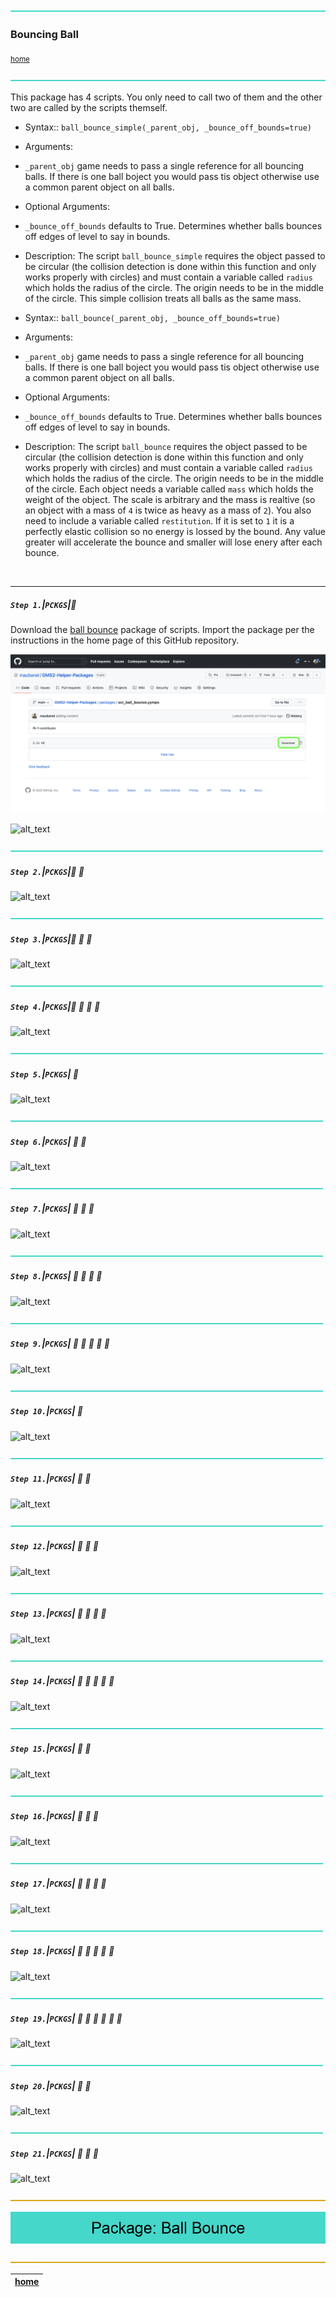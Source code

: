 ![](../images/line3.png)

### Bouncing Ball

<sub>[home](../README.md#user-content-gms2-packages---table-of-contents)</sub>

![](../images/line3.png)

This package has 4 scripts.  You only need to call two of them and the other two are called by the scripts themself.

* Syntax::
`ball_bounce_simple(_parent_obj, _bounce_off_bounds=true)`

* Arguments:
* `_parent_obj` game needs to pass a single reference for all bouncing balls.  If there is one ball boject you would pass tis object otherwise use a common parent object on all balls.

* Optional Arguments:
* `_bounce_off_bounds` defaults to True. Determines whether balls bounces off edges of level to say in bounds.

* Description:
The script `ball_bounce_simple` requires the object passed to be circular (the collision detection is done within this function and only works properly with circles) and must contain a variable called `radius` which holds the radius of the circle.  The origin needs to be in the middle of the circle.  This simple collision treats all balls as the same mass.

* Syntax::
`ball_bounce(_parent_obj, _bounce_off_bounds=true)`

* Arguments:
* `_parent_obj` game needs to pass a single reference for all bouncing balls.  If there is one ball boject you would pass tis object otherwise use a common parent object on all balls.

* Optional Arguments:
* `_bounce_off_bounds` defaults to True. Determines whether balls bounces off edges of level to say in bounds.

* Description:
The script `ball_bounce` requires the object passed to be circular (the collision detection is done within this function and only works properly with circles) and must contain a variable called `radius` which holds the radius of the circle.  The origin needs to be in the middle of the circle.  Each object needs a variable called `mass` which holds the weight of the object.  The scale is arbitrary and the mass is realtive (so an object with a mass of `4` is twice as heavy as a mass of `2`).  You also need to include a variable called `restitution`.  If it is set to `1` it is a perfectly elastic collision so no energy is lossed by the bound.  Any value greater will accelerate the bounce and smaller will lose enery after each bounce.

<br>

---

##### `Step 1.`\|`PCKGS`|:small_blue_diamond:

Download the [ball bounce](../packages/scr_ball_bounce.yymps) package of scripts. Import the package per the instructions in the home page of this GitHub repository.

![download screen_shake package](images/downloadPackage.png)

![alt_text](images/.png)

![](../images/line2.png)

##### `Step 2.`\|`PCKGS`|:small_blue_diamond: :small_blue_diamond: 

![alt_text](images/.png)

![](../images/line2.png)

##### `Step 3.`\|`PCKGS`|:small_blue_diamond: :small_blue_diamond: :small_blue_diamond:

![alt_text](images/.png)

![](../images/line2.png)

##### `Step 4.`\|`PCKGS`|:small_blue_diamond: :small_blue_diamond: :small_blue_diamond: :small_blue_diamond:

![alt_text](images/.png)

![](../images/line2.png)

##### `Step 5.`\|`PCKGS`| :small_orange_diamond:

![alt_text](images/.png)

![](../images/line2.png)

##### `Step 6.`\|`PCKGS`| :small_orange_diamond: :small_blue_diamond:

![alt_text](images/.png)

![](../images/line2.png)

##### `Step 7.`\|`PCKGS`| :small_orange_diamond: :small_blue_diamond: :small_blue_diamond:

![alt_text](images/.png)

![](../images/line2.png)

##### `Step 8.`\|`PCKGS`| :small_orange_diamond: :small_blue_diamond: :small_blue_diamond: :small_blue_diamond:

![alt_text](images/.png)

![](../images/line2.png)

##### `Step 9.`\|`PCKGS`| :small_orange_diamond: :small_blue_diamond: :small_blue_diamond: :small_blue_diamond: :small_blue_diamond:

![alt_text](images/.png)

![](../images/line2.png)

##### `Step 10.`\|`PCKGS`| :large_blue_diamond:

![alt_text](images/.png)

![](../images/line2.png)

##### `Step 11.`\|`PCKGS`| :large_blue_diamond: :small_blue_diamond: 

![alt_text](images/.png)

![](../images/line2.png)

##### `Step 12.`\|`PCKGS`| :large_blue_diamond: :small_blue_diamond: :small_blue_diamond: 

![alt_text](images/.png)

![](../images/line2.png)

##### `Step 13.`\|`PCKGS`| :large_blue_diamond: :small_blue_diamond: :small_blue_diamond:  :small_blue_diamond: 

![alt_text](images/.png)

![](../images/line2.png)

##### `Step 14.`\|`PCKGS`| :large_blue_diamond: :small_blue_diamond: :small_blue_diamond: :small_blue_diamond:  :small_blue_diamond: 

![alt_text](images/.png)

![](../images/line2.png)

##### `Step 15.`\|`PCKGS`| :large_blue_diamond: :small_orange_diamond: 

![alt_text](images/.png)

![](../images/line2.png)

##### `Step 16.`\|`PCKGS`| :large_blue_diamond: :small_orange_diamond:   :small_blue_diamond: 

![alt_text](images/.png)

![](../images/line2.png)

##### `Step 17.`\|`PCKGS`| :large_blue_diamond: :small_orange_diamond: :small_blue_diamond: :small_blue_diamond:

![alt_text](images/.png)

![](../images/line2.png)

##### `Step 18.`\|`PCKGS`| :large_blue_diamond: :small_orange_diamond: :small_blue_diamond: :small_blue_diamond: :small_blue_diamond:

![alt_text](images/.png)

![](../images/line2.png)

##### `Step 19.`\|`PCKGS`| :large_blue_diamond: :small_orange_diamond: :small_blue_diamond: :small_blue_diamond: :small_blue_diamond: :small_blue_diamond:

![alt_text](images/.png)

![](../images/line2.png)

##### `Step 20.`\|`PCKGS`| :large_blue_diamond: :large_blue_diamond:

![alt_text](images/.png)

![](../images/line2.png)

##### `Step 21.`\|`PCKGS`| :large_blue_diamond: :large_blue_diamond: :small_blue_diamond:

![alt_text](images/.png)

![](../images/line.png)

<!-- <img src="https://via.placeholder.com/1000x100/45D7CA/000000/?text=Package: Ball Bounce"> -->

![next up - ](images/banner.png)

![](../images/line.png)

| [home](../README.md#user-content-gms2-packages---table-of-contents)|
|---|
